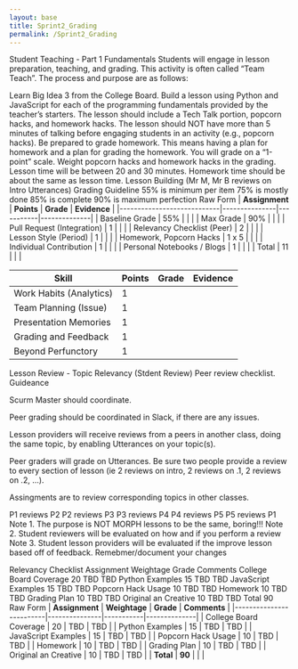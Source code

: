 ```yaml
---
layout: base
title: Sprint2_Grading
permalink: /Sprint2_Grading
---
```


Student Teaching - Part 1 Fundamentals
Students will engage in lesson preparation, teaching, and grading. This activity is often called “Team Teach”. The process and purpose are as follows:

Learn Big Idea 3 from the College Board.
Build a lesson using Python and JavaScript for each of the programming fundamentals provided by the teacher’s starters.
The lesson should include a Tech Talk portion, popcorn hacks, and homework hacks. The lesson should NOT have more than 5 minutes of talking before engaging students in an activity (e.g., popcorn hacks).
Be prepared to grade homework. This means having a plan for homework and a plan for grading the homework. You will grade on a “1-point” scale. Weight popcorn hacks and homework hacks in the grading.
Lesson time will be between 20 and 30 minutes. Homework time should be about the same as lesson time.
Lesson Building (Mr M, Mr B reviews on Intro Utterances)
Grading Guideline
55% is minimum per item
75% is mostly done
85% is complete
90% is maximum perfection
Raw Form
| **Assignment**             | **Points**    | **Grade** | **Evidence** |
|----------------------------|---------------|-----------|--------------|
| Baseline Grade             | 55%           |           |              |
| Max Grade                  | 90%           |           |              |
| Pull Request (Integration) | 1             |           |              |
| Relevancy Checklist (Peer) | 2             |           |              |
| Lesson Style (Period)      | 1             |           |              |
| Homework, Popcorn Hacks    | 1 x 5         |           |              |
| Individual Contribution    | 1             |           |              |
| Personal Notebooks / Blogs | 1             |           |              |
| Total                      | 11            |           |              |


| **Skill**                  | **Points**    | **Grade** | **Evidence** |
|----------------------------|---------------|-----------|--------------|
| Work Habits (Analytics)    |   1           |           |              |
| Team Planning (Issue)      |   1           |           |              |
| Presentation Memories      |   1           |           |              |
| Grading and Feedback       |   1           |           |              |
| Beyond Perfunctory         |   1           |           |              | 
Lesson Review - Topic Relevancy (Stdent Review)
Peer review checklist. Guideance

Scurm Master should coordinate.

Peer grading should be coordinated in Slack, if there are any issues.

Lesson providers will receive reviews from a peers in another class, doing the same topic, by enabling Utterances on your topic(s).

Peer graders will grade on Utterances. Be sure two people provide a review to every section of lesson (ie 2 reviews on intro, 2 reviews on .1, 2 reviews on .2, …).

Assingments are to review corresponding topics in other classes.

P1 reviews P2
P2 reviews P3
P3 reviews P4
P4 reviews P5
P5 reviews P1
Note 1. The purpose is NOT MORPH lessons to be the same, boring!!! Note 2. Student reviewers will be evaluated on how and if you perform a review Note 3. Student lesson providers will be evaluated if the improve lesson based off of feedback. Remebmer/document your changes

Relevancy Checklist
Assignment	Weightage	Grade	Comments
College Board Coverage	20	TBD	TBD
Python Examples	15	TBD	TBD
JavaScript Examples	15	TBD	TBD
Popcorn Hack Usage	10	TBD	TBD
Homework	10	TBD	TBD
Grading Plan	10	TBD	TBD
Original an Creative	10	TBD	TBD
Total	90	 	 
Raw Form
 | **Assignment**          | **Weightage** | **Grade** | **Comments** |
|-------------------------|---------------|-----------|--------------|
| College Board Coverage  | 20            | TBD       | TBD          |
| Python Examples         | 15            | TBD       | TBD          |
| JavaScript Examples     | 15            | TBD       | TBD          |
| Popcorn Hack Usage      | 10            | TBD       | TBD          |
| Homework                | 10            | TBD       | TBD          |
| Grading Plan            | 10            | TBD       | TBD          |
| Original an Creative    | 10            | TBD       | TBD          |
| **Total**               | **90**        |           |              |